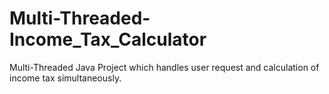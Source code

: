 # Multi-Threaded-Income_Tax_Calculator
Multi-Threaded Java Project which handles user request and calculation of income tax simultaneously. 
